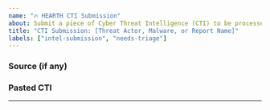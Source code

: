 ```yaml
---
name: "🔥 HEARTH CTI Submission"
about: Submit a piece of Cyber Threat Intelligence (CTI) to be processed into a HEARTH hunt.
title: "CTI Submission: [Threat Actor, Malware, or Report Name]"
labels: ["intel-submission", "needs-triage"]
---
```


### Source (if any)
<!-- Provide a URL to the original report or article. -->


### Pasted CTI
<!-- 
If the CTI is text-based, paste the content below.
If you are attaching a file, you can simply type "See attached file" here. 
-->


---
<!-- 
To attach a file (PDF, TXT, etc.), use the bar below to drag & drop or select a file from your computer.
--> 